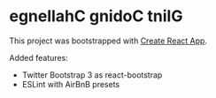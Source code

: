 # egnellahC gnidoC tnilG

This project was bootstrapped with [Create React App](https://github.com/facebookincubator/create-react-app).

Added features:
* Twitter Bootstrap 3 as react-bootstrap
* ESLint with AirBnB presets
